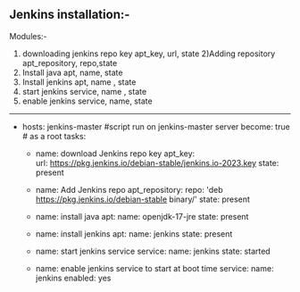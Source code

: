 Jenkins installation:-
-------------------
Modules:-
1) downloading jenkins repo key
   apt_key, url, state
2)Adding repository
  apt_repository, repo,state
3) Install java
   apt, name, state
4) Install jenkins
   apt, name , state
5) start jenkins
   service, name , state
6) enable jenkins
   service, name, state
---
- hosts: jenkins-master   #script run on jenkins-master server 
  become: true # as a root 
  tasks: 
  - name: download Jenkins repo key 
    apt_key:   
      url:  https://pkg.jenkins.io/debian-stable/jenkins.io-2023.key
      state: present 

  - name: Add Jenkins repo 
    apt_repository: 
      repo: 'deb https://pkg.jenkins.io/debian-stable binary/'
      state: present 

  - name: install java
    apt: 
      name: openjdk-17-jre
      state: present 

  - name: install jenkins 
    apt: 
      name: jenkins 
      state: present 

  - name: start jenkins service 
    service:
      name: jenkins 
      state: started 
  
  - name: enable jenkins service to start at boot time 
    service: 
      name: jenkins 
      enabled: yes 
